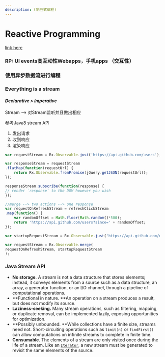 ```yaml
---
description: (响应式编程)
---
```


# Reactive Programming

[link here](https://zhuanlan.zhihu.com/p/27678951)

### RP: UI events高互动性Webapps，手机apps （交互性）

### 使用异步数据流进行编程

### Everything is a stream

#### _Declarative > Imperative_

Stream --> 对Stream监听并且做出相应

 参考Java8 stream API

1. 发出请求
2. 收到响应
3. 渲染响应

```javascript
var requestStream = Rx.Observable.just('https://api.github.com/users');

var responseStream = requestStream
.flatMap(function(requestUrl) {
    return Rx.Observable.fromPromise(jQuery.getJSON(requestUrl));
});

responseStream.subscribe(function(response) {
// render `response` to the DOM however you wish
}); 
```

```javascript
//merge --> two actions --> one response
var requestOnRefreshStream = refreshClickStream
.map(function() {
    var randomOffset = Math.floor(Math.random()*500);
    return 'https://api.github.com/users?since=' + randomOffset;
});

var startupRequestStream = Rx.Observable.just('https://api.github.com/users');

var requestStream = Rx.Observable.merge(
requestOnRefreshStream, startupRequestStream
); 
```



### Java Stream API 

* **No storage.** A stream is not a data structure that stores elements; instead, it conveys elements from a source such as a data structure, an array, a generator function, or an I/O channel, through a pipeline of computational operations.
* **Functional in nature. **An operation on a stream produces a result, but does not modify its source. 
* **Laziness-seeking.** Many stream operations, such as filtering, mapping, or duplicate removal, can be implemented lazily, exposing opportunities for optimization. 
* **Possibly unbounded. **While collections have a finite size, streams need not. Short-circuiting operations such as `limit(n)` or `findFirst()` can allow computations on infinite streams to complete in finite time.
* **Consumable**. The elements of a stream are only visited once during the life of a stream. Like an [`Iterator`](https://docs.oracle.com/javase/8/docs/api/java/util/Iterator.html), a new stream must be generated to revisit the same elements of the source.











